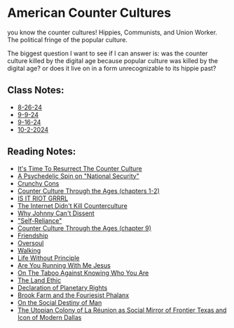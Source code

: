 # American Counter Cultures
you know the counter cultures! Hippies, Communists, and Union Worker. The political fringe of the popular culture.

The biggest question I want to see if I can answer is: was the counter culture killed by the digital age because popular culture was killed by the digital age? or does it live on in a form unrecognizable to its hippie past?

## Class Notes:
* [8-26-24](/Fall%202024/American%20Counter%20Cultures%20(HON-2306G)/8-26-28.md)
* [9-9-24](Notes_9-9-24.md)
* [9-16-24](Notes_9-16-24.md)
* [10-2-2024](Notes_10-2-2024.md)

## Reading Notes:
* [It's Time To Resurrect The Counter Culture](rescountercul.md)
* [A Psychedelic Spin on "National Security"](NationSecSpin.md)
* [Crunchy Cons](CrunchyCons.md)
* [Counter Culture Through the Ages (chapters 1-2)](CTTA_CH1&2.md)
* [IS IT RIOT GRRRL](riotGrrrl.md)
* [The Internet Didn't Kill Counterculture](internetKillCounterculture.md)
* [Why Johnny Can't Dissent](Johnny.md)
* ["Self-Reliance"](selfReliance.md)
* [Counter Culture Through the Ages (chapter 9)](CTTA_CH9.md)
* [Friendship](friendship.md)
* [Oversoul](oversoul.md)
* [Walking](walking.md)
* [Life Without Principle](lifeWithoutPrinciple.md)
* [Are You Running With Me Jesus](RunningJesus.md)
* [On The Taboo Against Knowing Who You Are](TabooAgainst.md)
* [The Land Ethic](LandEthic.md)
* [Declaration of Planetary Rights](planetRights.md)
* [Brook Farm and the Fouriesist Phalanx](Fouriesist.md)
* [On the Social Destiny of Man](socialDestinyMan.md)
* [The Utopian Colony of La Réunion as Social Mirror of Frontier Texas and Icon of Modern Dallas](laReunion.md)
